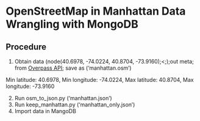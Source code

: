 # OpenStreetMap in Manhattan Data Wrangling with MongoDB

## Procedure
1)	Obtain data (node(40.6978, -74.0224, 40.8704, -73.9160);<;);out meta; from [Overpass API](http://overpass-api.de/query_form.html); save as (‘manhattan.osm’)

Min latitude: 40.6978, 
Min longitude: -74.0224, 
Max latitude: 40.8704, 
Max longitude: -73.9160

2)	Run osm_to_json.py (‘manhattan.json’)
3)	Run keep_manhattan.py (‘manhattan_only.json’)
4)	Import data in MangoDB

